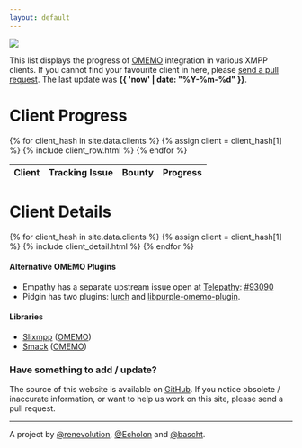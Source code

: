 ```yaml
---
layout: default
---
```

<a href="https://omemo.top"><img src="./assets/images/omemo_logo.png"
id="omemo_logo" class="nobordernonation" /></a>

This list displays the progress of [OMEMO](https://conversations.im/omemo/)
integration in various XMPP clients. If you cannot find your favourite
client in here, please [send a pull request](#have-something-to-add--update).
The last update was **{{ 'now' | date: "%Y-%m-%d" }}**.

# Client Progress

<table id="clients">
  <thead>
    <tr>
      <th data-sort-default><strong>Client</strong></th>
      <th>Tracking Issue</th>
      <th>Bounty</th>
      <th id="progressHeader">Progress</th>
    </tr>
  </thead>

{% for client_hash in site.data.clients %}
{% assign client = client_hash[1] %}
{% include client_row.html %}
{% endfor %}
</table>

# Client Details
{% for client_hash in site.data.clients %}
{% assign client = client_hash[1] %}
{% include client_detail.html %}
{% endfor %}

#### Alternative OMEMO Plugins

* Empathy has a separate upstream issue open at [Telepathy](https://telepathy.freedesktop.org/): [#93090](https://gitlab.freedesktop.org/telepathy/telepathy-gabble/-/issues/279)<br/>
* Pidgin has two plugins: [lurch](https://github.com/gkdr/lurch) and [libpurple-omemo-plugin](https://github.com/manchito/libpurple-omemo-plugin).

#### Libraries

* [Slixmpp](https://lab.louiz.org/poezio/slixmpp) ([OMEMO](https://lab.louiz.org/poezio/slixmpp-omemo))
* [Smack](https://github.com/igniterealtime/Smack) ([OMEMO](https://github.com/igniterealtime/Smack/tree/master/smack-omemo))

### Have something to add / update?

The source of this website is available on
[GitHub](https://github.com/bascht/omemo-top). If you notice obsolete
/ inaccurate information, or want to help us work on this site, please
send a pull request.

---

A project by [@renevolution](https://github.com/renevolution), [@Echolon](https://github.com/Echolon)
and [@bascht](https://github.com/bascht).

<script src="//cdnjs.cloudflare.com/ajax/libs/tablesort/5.0.0/tablesort.min.js"></script>
<script src="//cdnjs.cloudflare.com/ajax/libs/tablesort/5.0.0/src/sorts/tablesort.number.js"></script>
<script>
var table;
var tablesorter;
var sortCount = 0;
var nextSortHeader = document.getElementById('progressHeader');

document.addEventListener("DOMContentLoaded", function(event) {
  table = document.getElementById('clients');
    
  if (typeof(Tablesort) !== 'undefined') {
    tablesorter = new Tablesort(table);
  }
  
  /* Start initial sorting by "Status" */
  tablesorter.sortTable(nextSortHeader, !0);
  
  
});
</script>
